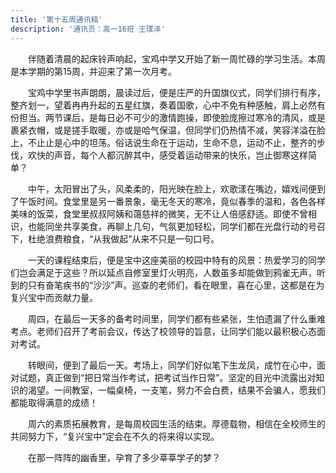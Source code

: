 ```yaml
---
title: '第十五周通讯稿'
description: '通讯员：高一16班 王璞泽'
---
```


　　伴随着清晨的起床铃声响起，宝鸡中学又开始了新一周忙碌的学习生活。本周是本学期的第15周，并迎来了第一次月考。

　　宝鸡中学里书声朗朗，晨读过后，便是庄严的升国旗仪式，同学们排行有序，整齐划一，望着冉冉升起的五星红旗，奏着国歌，心中不免有种感触，肩上必然有份担当。两节课后，是每日必不可少的激情跑操，即使脸庞擦过寒冷的清风，或是裹紧衣帽，或是搓手取暖，亦或是哈气保温，但同学们仍热情不减，笑容洋溢在脸上，不止止是心中的坦荡。俗话说生命在于运动，生命不息，运动不止，整齐的步伐，欢快的声音，每个人都沉醉其中，感受着运动带来的快乐，岂止御寒这样简单？

　　中午，太阳冒出了头，风柔柔的，阳光映在脸上，欢歌漾在嘴边，嬉戏间便到了午饭时间。食堂里是另一番景象，毫无冬天的寒冷，竟似春季的温和，各色各样美味的饭菜，食堂里叔叔阿姨和蔼慈祥的微笑，无不让人倍感舒适。即使不曾相识，也能同坐共享美食，再聊上几句，气氛更加轻松，同学们都在光盘行动的号召下，杜绝浪费粮食，“从我做起”从来不只是一句口号。

　　一天的课程结束后，便是宝中这座美丽的校园中特有的风景：热爱学习的同学们岂会满足于这些？所以延点自修室里灯火明亮，人数虽多却能做到鸦雀无声，听到的只有奋笔疾书的“沙沙”声。巡查的老师们，看在眼里，喜在心里，这都是在为复兴宝中而贡献力量。

　　周四，在最后一天多的备考时间里，同学们都有些紧张，生怕遗漏了什么重难考点。老师们召开了考前会议，传达了校领导的旨意，让同学们能以最积极心态面对考试。

　　转眼间，便到了最后一天。考场上，同学们好似笔下生龙凤，成竹在心中，面对试题，真正做到“把日常当作考试，把考试当作日常”。坚定的目光中流露出对知识的渴望。一间教室，一幅桌椅，一支笔，努力不会白费，结果不会骗人，愿我们都能取得满意的成绩！

　　周六的素质拓展教育，是每周校园生活的结束。厚德载物，相信在全校师生的共同努力下，“复兴宝中”定会在不久的将来得以实现。

　　在那一阵阵的幽香里，孕育了多少莘莘学子的梦？

